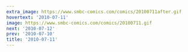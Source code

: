 ```yaml
---
extra_image: https://www.smbc-comics.com/comics/20100711after.gif
hovertext: '2010-07-11'
image: https://www.smbc-comics.com/comics/20100711.gif
next: '2010-07-12'
prev: '2010-07-10'
title: '2010-07-11'
---
```


